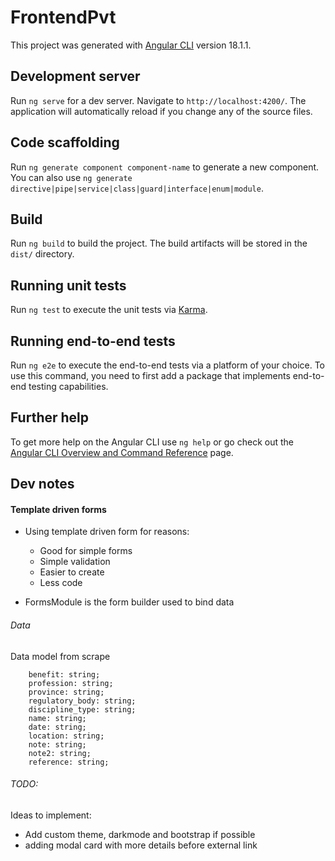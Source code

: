 # FrontendPvt

This project was generated with [Angular CLI](https://github.com/angular/angular-cli) version 18.1.1.

## Development server

Run `ng serve` for a dev server. Navigate to `http://localhost:4200/`. The application will automatically reload if you change any of the source files.

## Code scaffolding

Run `ng generate component component-name` to generate a new component. You can also use `ng generate directive|pipe|service|class|guard|interface|enum|module`.

## Build

Run `ng build` to build the project. The build artifacts will be stored in the `dist/` directory.

## Running unit tests

Run `ng test` to execute the unit tests via [Karma](https://karma-runner.github.io).

## Running end-to-end tests

Run `ng e2e` to execute the end-to-end tests via a platform of your choice. To use this command, you need to first add a package that implements end-to-end testing capabilities.

## Further help

To get more help on the Angular CLI use `ng help` or go check out the [Angular CLI Overview and Command Reference](https://angular.dev/tools/cli) page.

## Dev notes

#### Template driven forms

- Using template driven form for reasons:

  - Good for simple forms
  - Simple validation
  - Easier to create
  - Less code

- FormsModule is the form builder used to bind data

###### Data

Data model from scrape

```
    benefit: string;
    profession: string;
    province: string;
    regulatory_body: string;
    discipline_type: string;
    name: string;
    date: string;
    location: string;
    note: string;
    note2: string;
    reference: string;
```

###### TODO:

Ideas to implement:

- Add custom theme, darkmode and bootstrap if possible
- adding modal card with more details before external link
